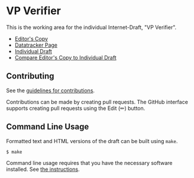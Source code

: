 # VP Verifier

This is the working area for the individual Internet-Draft, "VP Verifier".

* [Editor's Copy](https://OR13.github.io/draft-steele-vp-verifier/#go.draft-steele-vp-verifier.html)
* [Datatracker Page](https://datatracker.ietf.org/doc/draft-steele-vp-verifier)
* [Individual Draft](https://datatracker.ietf.org/doc/html/draft-steele-vp-verifier)
* [Compare Editor's Copy to Individual Draft](https://OR13.github.io/draft-steele-vp-verifier/#go.draft-steele-vp-verifier.diff)


## Contributing

See the
[guidelines for contributions](https://github.com/OR13/draft-steele-vp-verifier/blob/main/CONTRIBUTING.md).

Contributions can be made by creating pull requests.
The GitHub interface supports creating pull requests using the Edit (✏) button.


## Command Line Usage

Formatted text and HTML versions of the draft can be built using `make`.

```sh
$ make
```

Command line usage requires that you have the necessary software installed.  See
[the instructions](https://github.com/martinthomson/i-d-template/blob/main/doc/SETUP.md).

